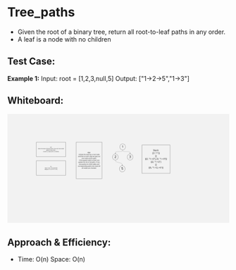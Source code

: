 # Tree_paths
- Given the root of a binary tree, return all root-to-leaf paths in any order.
- A leaf is a node with no children

## Test Case:
**Example 1:**
Input: root = [1,2,3,null,5]
Output: ["1->2->5","1->3"]

## Whiteboard:
![](tree-paths.png)

## Approach & Efficiency:
- Time: O(n)
Space: O(n)
